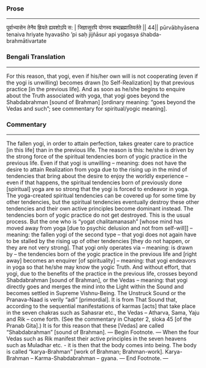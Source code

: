 ### Prose 
 --- 
पूर्वाभ्यासेन तेनैव ह्रियते ह्यवशोऽपि स: |
जिज्ञासुरपि योगस्य शब्दब्रह्मातिवर्तते || 44||
pūrvābhyāsena tenaiva hriyate hyavaśho ’pi saḥ
jijñāsur api yogasya śhabda-brahmātivartate

### Bengali Translation 
 --- 
For this reason, that yogi, even if his/her own will is not cooperating (even if the yogi is unwilling) becomes drawn [to Self-Realization] by that previous practice [in the previous life]. And as soon as he/she begins to enquire about the Truth associated with yoga, that yogi goes beyond the Shabdabrahman [sound of Brahman] [ordinary meaning: “goes beyond the Vedas and such”; see commentary for spiritual/yogic meaning]. 

### Commentary 
 --- 
The fallen yogi, in order to attain perfection, takes greater care to practice [in this life] than in the previous life. The reason is this: he/she is driven by the strong force of the spiritual tendencies born of yogic practice in the previous life. Even if that yogi is unwilling – meaning: does not have the desire to attain Realization from yoga due to the rising up in the mind of tendencies that bring about the desire to enjoy the worldly experience – even if that happens, the spiritual tendencies born of previously done [spiritual] yoga are so strong that the yogi is forced to endeavor in yoga. The yoga-created spiritual tendencies can be covered up for some time by other tendencies, but the spiritual tendencies eventually destroy these other tendencies and their own active principles become dominant instead. The tendencies born of yogic practice do not get destroyed. This is the usual process. But the one who is “yogat chalitamanasah” [whose mind has moved away from yoga [due to psychic delusion and not from self-will]] – meaning: the fallen yogi of the second type – that yogi does not again have to be stalled by the rising up of other tendencies [they do not happen, or they are not very strong]. That yogi only operates via – meaning: is drawn by – the tendencies born of the yogic practice in the previous life and [right away] becomes an enquirer [of spirituality] – meaning: that yogi endeavors in yoga so that he/she may know the yogic Truth. And without effort, that yogi, due to the benefits of the practice in the previous life, crosses beyond Shabdabrahman [sound of Brahman], or the Vedas – meaning: that yogi directly goes and merges the mind into the Light within the Sound and becomes settled in Supreme Vishnu-Being. The Unstruck Sound or the Pranava-Naad is verily “adi” [primordial]. It is from That Sound that, according to the sequential manifestations of karmas [acts] that take place in the seven chakras such as Sahasrar etc., the Vedas – Atharva, Sama, Yaju and Rik – come forth. (See the commentary in Chapter 2, sloka 45 [of the Pranab Gita].) It is for this reason that these [Vedas] are called “Shabdabrahman” [sound of Brahman]. — Begin Footnote. — When the four Vedas such as Rik manifest their active principles in the seven heavens such as Muladhar etc. - it is then that the body comes into being. The body is called “karya-Brahman” [work of Brahman; Brahman-work]. Karya-Brahman – Karma-Shabdabrahman – gyana. — End Footnote. —